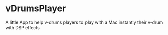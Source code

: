 # vDrumsPlayer
A little App to help v-drums players to play with a Mac instantly their v-drum with DSP effects
